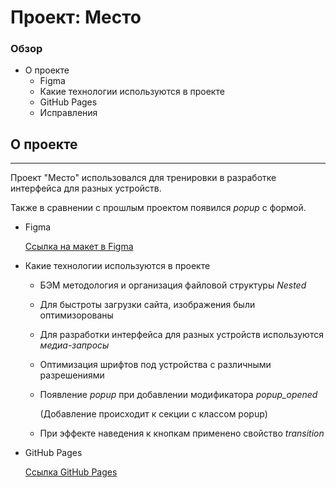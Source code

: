 # Проект: Место

### Обзор
- О проекте
    - Figma
    - Какие технологии используются в проекте
    - GitHub Pages
    - Исправления
## О проекте
____
 Проект "Место" использовался для тренировки в разработке интерфейса для разных устройств.

 Также в сравнении с прошлым проектом появился <em>popup</em> с формой.
- Figma

    [Ссылка на макет в Figma](https://www.figma.com/file/2cn9N9jSkmxD84oJik7xL7/JavaScript.-Sprint-4?node-id=28212%3A212)

- Какие технологии используются в проекте
    - БЭМ методология и организация файловой структуры <em>Nested</em>
    - Для быстроты загрузки сайта, изображения были оптимизорованы
    - Для разработки интерфейса для разных устройств используются <em>медиа-запросы</em>
    - Оптимизация шрифтов под устройства с различными разрешениями
    - Появление <em>popup</em> при добавлении модификатора <em>popup_opened</em>

        (Добавление происходит к секции с классом popup)
    - При эффекте наведения к кнопкам применено свойство <em>transition</em>

- GitHub Pages

    [Ссылка GitHub Pages](https://alexandrazolotykhina.github.io/mesto-project/index.html)
  